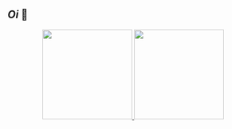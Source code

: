  ## _Oi_ 👋

<div align="center">
  <a href="https://github.com/NathaliadaRocha07">
  <img height="180em" src="https://github-readme-stats.vercel.app/api?username=NathaliadaRocha07&show_icons=true&theme=monokai&include_all_commits=true&count_private=true"/>
  <img height="180em" src="https://github-readme-stats.vercel.app/api/top-langs/?username=NathaliadaRocha07&layout=compact&langs_count=7&theme=monokai"/>
</div>
 
 
 ##
 
